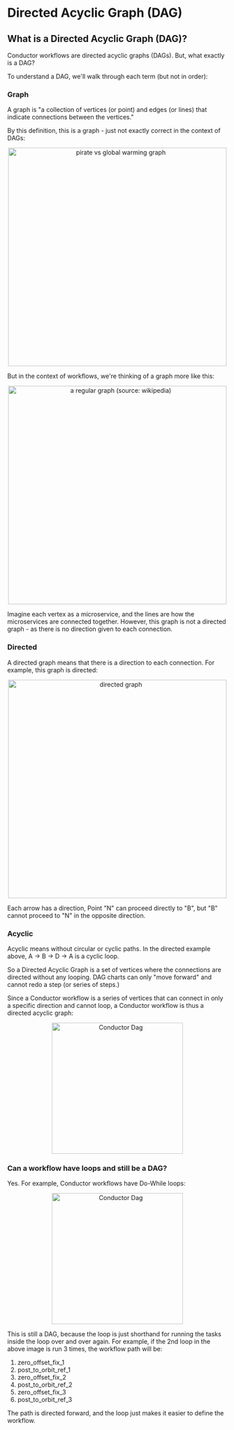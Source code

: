 # Directed Acyclic Graph (DAG)
## What is a Directed Acyclic Graph (DAG)?
Conductor workflows are directed acyclic graphs (DAGs). But, what exactly is a DAG?

To understand a DAG, we'll walk through each term (but not in order):

### Graph

A graph is "a collection of vertices (or point) and edges (or lines) that indicate connections between the vertices."  

By this definition, this is a graph - just not exactly correct in the context of DAGs:

<p align="center"><img src="/img/pirate_graph.gif" alt="pirate vs global warming graph" width="500" style={{paddingBottom: 40, paddingTop: 40}} /></p>

But in the context of workflows, we're thinking of a graph more like this:

<p align="center"><img src="/img/regular_graph.png" alt="a regular graph (source: wikipedia)" width="500" style={{paddingBottom: 40, paddingTop: 40}} /></p>

Imagine each vertex as a microservice, and the lines are how the microservices are connected together. However, this graph is not a directed graph - as there is no direction given to each connection.

### Directed

A directed graph means that there is a direction to each connection. For example, this graph is directed:

<p align="center"><img src="/img/directed_graph.png" alt="directed graph" width="500" style={{paddingBottom: 40, paddingTop: 40}} /></p>

Each arrow has a direction, Point "N" can proceed directly to "B", but "B" cannot proceed to "N" in the opposite direction.  

### Acyclic

Acyclic means without circular or cyclic paths.  In the directed example above,  A -> B -> D -> A is a cyclic loop.  

So a Directed Acyclic Graph is a set of vertices where the connections are directed without any looping.  DAG charts can only "move forward" and cannot redo a step (or series of steps.)

Since a Conductor workflow is a series of vertices that can connect in only a specific direction and cannot loop, a Conductor workflow is thus a directed acyclic graph:

<p align="center"><img src="/img/dag_workflow2.png" alt="Conductor Dag" width="300" style={{paddingBottom: 40, paddingTop: 40}} /></p>

### Can a workflow have loops and still be a DAG?

Yes. For example, Conductor workflows have Do-While loops:

<p align="center"><img src="/img/dag_workflow.png" alt="Conductor Dag" width="300" style={{paddingBottom: 40, paddingTop: 40}} /></p>

This is still a DAG, because the loop is just shorthand for running the tasks inside the loop over and over again.  For example, if the 2nd loop in the above image is run 3 times, the workflow path will be:

1. zero_offset_fix_1
2. post_to_orbit_ref_1
3. zero_offset_fix_2
4. post_to_orbit_ref_2
5. zero_offset_fix_3
6. post_to_orbit_ref_3

The path is directed forward, and the loop just makes it easier to define the workflow.
